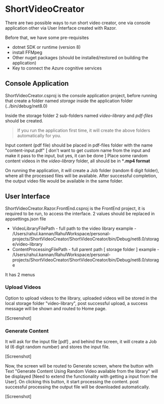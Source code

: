 # ShortVideoCreator

There are two possible ways to run short video creator, one via console application other via User Interface created with Razor.

Before that, we have some pre-requisites 

 - dotnet SDK or runtime (version 8)
 - install FFMpeg
 - Other nuget packages (should be installed/restored on building the application)
 - Key to connect the Azure cognitive services

## Console Application

ShortVideoCreator.csproj is the console application project, before running that create a folder named *storage* inside the application folder (../bin/debug/net8.0)

Inside the storage folder 2 sub-folders named *video-library* and *pdf-files* should be created.

> If you run the application first time, it will create the above
> folders automatically for you.

Input content (pdf file) should be placed in pdf-files folder with the name "content-input.pdf" [ don't want to get custom name from the input and make it pass to the input, but yes, it can be done ]
Place some random content videos in the *video-library* folder, all should be in ***.mp4 format**

On running the application, it will create a Job folder (random 6 digit folder), where all the processed files will be available. After successful completion, the output video file would be available in the same folder.

## User Interface

ShortVideoCreator.Razor.FrontEnd.csproj is the FrontEnd project, it is required to be run, to access the interface.
2 values should be replaced in appsettings.json file

 - VideoLibraryFilePath - full path to the video library 
 example - /Users/rahul.kannan/RahulWorkspace/personal-projects/ShortVideoCreator/ShortVideoCreator/bin/Debug/net8.0/storage/video-library
  - ContentProcessingFilePath - full parent path [ storage folder ] 
 example - /Users/rahul.kannan/RahulWorkspace/personal-projects/ShortVideoCreator/ShortVideoCreator/bin/Debug/net8.0/storage

It has 2 menus

### Upload Videos
Option to upload videos to the library, uploaded videos will be stored in the local storage folder "video-library", post successful upload, a success message will be shown and routed to Home page.

[Screenshot]

### Generate Content 
It will ask for the input file [pdf] , and behind the screen, it will create a Job Id (6 digit random number) and stores the input file.

[Screenshot]

Now, the screen will be routed to Generate screen, where the button with Text "Generate Content Using Random Video available from the library" will be displayed [Need to extend the functionality with getting a input from the User]. On clicking this button, it start processing the content. post successful processing the output file will be downloaded automatically.

[Screenshot]
